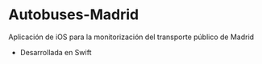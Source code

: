 # Autobuses-Madrid
Aplicación de iOS para la monitorización del transporte público de Madrid
- Desarrollada en Swift
